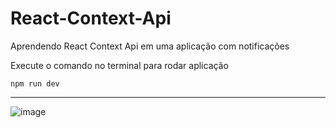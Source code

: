 # React-Context-Api
Aprendendo React Context Api em uma aplicação com notificações


Execute o comando no terminal para rodar aplicação



    npm run dev

    

----
![image](https://user-images.githubusercontent.com/86486202/202087210-963bbc49-6d87-48e0-bbd2-090c56982704.png)
